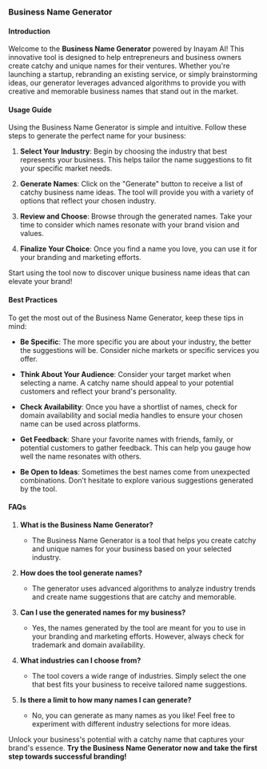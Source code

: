 ### Business Name Generator

#### Introduction
Welcome to the **Business Name Generator** powered by Inayam AI! This innovative tool is designed to help entrepreneurs and business owners create catchy and unique names for their ventures. Whether you're launching a startup, rebranding an existing service, or simply brainstorming ideas, our generator leverages advanced algorithms to provide you with creative and memorable business names that stand out in the market.

#### Usage Guide
Using the Business Name Generator is simple and intuitive. Follow these steps to generate the perfect name for your business:

1. **Select Your Industry**: Begin by choosing the industry that best represents your business. This helps tailor the name suggestions to fit your specific market needs.
   
2. **Generate Names**: Click on the "Generate" button to receive a list of catchy business name ideas. The tool will provide you with a variety of options that reflect your chosen industry.

3. **Review and Choose**: Browse through the generated names. Take your time to consider which names resonate with your brand vision and values.

4. **Finalize Your Choice**: Once you find a name you love, you can use it for your branding and marketing efforts.

Start using the tool now to discover unique business name ideas that can elevate your brand!

#### Best Practices
To get the most out of the Business Name Generator, keep these tips in mind:

- **Be Specific**: The more specific you are about your industry, the better the suggestions will be. Consider niche markets or specific services you offer.
  
- **Think About Your Audience**: Consider your target market when selecting a name. A catchy name should appeal to your potential customers and reflect your brand's personality.

- **Check Availability**: Once you have a shortlist of names, check for domain availability and social media handles to ensure your chosen name can be used across platforms.

- **Get Feedback**: Share your favorite names with friends, family, or potential customers to gather feedback. This can help you gauge how well the name resonates with others.

- **Be Open to Ideas**: Sometimes the best names come from unexpected combinations. Don’t hesitate to explore various suggestions generated by the tool.

#### FAQs

1. **What is the Business Name Generator?**
   - The Business Name Generator is a tool that helps you create catchy and unique names for your business based on your selected industry.

2. **How does the tool generate names?**
   - The generator uses advanced algorithms to analyze industry trends and create name suggestions that are catchy and memorable.

3. **Can I use the generated names for my business?**
   - Yes, the names generated by the tool are meant for you to use in your branding and marketing efforts. However, always check for trademark and domain availability.

4. **What industries can I choose from?**
   - The tool covers a wide range of industries. Simply select the one that best fits your business to receive tailored name suggestions.

5. **Is there a limit to how many names I can generate?**
   - No, you can generate as many names as you like! Feel free to experiment with different industry selections for more ideas.

Unlock your business's potential with a catchy name that captures your brand's essence. **Try the Business Name Generator now and take the first step towards successful branding!**